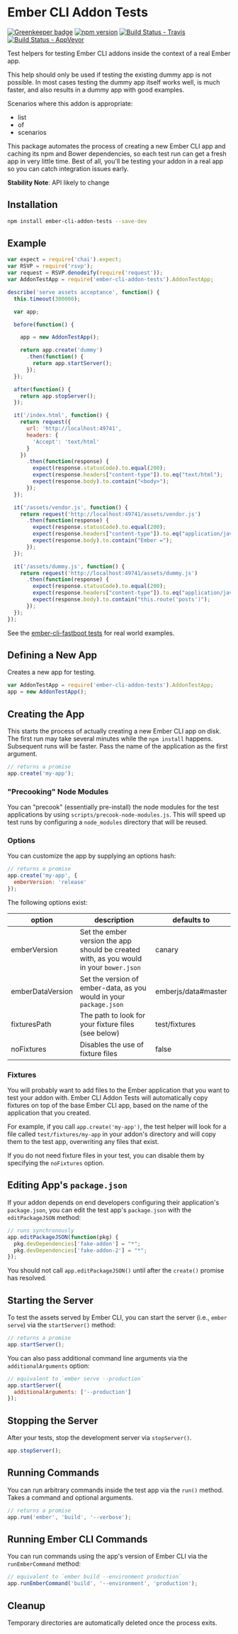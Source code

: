# Ember CLI Addon Tests

[![Greenkeeper badge](https://badges.greenkeeper.io/tomdale/ember-cli-addon-tests.svg)](https://greenkeeper.io/)
[![npm version](https://badge.fury.io/js/ember-cli-addon-tests.svg)](https://badge.fury.io/js/ember-cli-addon-tests)
[![Build Status - Travis](https://travis-ci.org/tomdale/ember-cli-addon-tests.svg?branch=master)](https://travis-ci.org/tomdale/ember-cli-addon-tests)
[![Build Status - AppVeyor](https://ci.appveyor.com/api/projects/status/ifp893hf5s6j5uuy/branch/master?svg=true)](https://ci.appveyor.com/project/tomdale/ember-cli-addon-tests/branch/master)

Test helpers for testing Ember CLI addons inside the context of a real
Ember app.

This help should only be used if testing the existing dummy app is not possible. In most cases
testing the dummy app itself works well, is much faster, and also results in a dummy app with
good examples.

Scenarios where this addon is appropriate:

* list 
* of
* scenarios

This package automates the process of creating a new Ember CLI app and
caching its npm and Bower dependencies, so each test run can get a fresh
app in very little time. Best of all, you'll be testing your addon in a
real app so you can catch integration issues early.

**Stability Note**: API likely to change

## Installation

```sh
npm install ember-cli-addon-tests --save-dev
```

## Example

```js
var expect = require('chai').expect;
var RSVP = require('rsvp');
var request = RSVP.denodeify(require('request'));
var AddonTestApp = require('ember-cli-addon-tests').AddonTestApp;

describe('serve assets acceptance', function() {
  this.timeout(300000);

  var app;

  before(function() {

    app = new AddonTestApp();

    return app.create('dummy')
      .then(function() {
        return app.startServer();
      });
  });

  after(function() {
    return app.stopServer();
  });

  it('/index.html', function() {
    return request({
      url: 'http://localhost:49741',
      headers: {
        'Accept': 'text/html'
      }
    })
      .then(function(response) {
        expect(response.statusCode).to.equal(200);
        expect(response.headers["content-type"]).to.eq("text/html");
        expect(response.body).to.contain("<body>");
      });
  });

  it('/assets/vendor.js', function() {
    return request('http://localhost:49741/assets/vendor.js')
      .then(function(response) {
        expect(response.statusCode).to.equal(200);
        expect(response.headers["content-type"]).to.eq("application/javascript");
        expect(response.body).to.contain("Ember =");
      });
  });

  it('/assets/dummy.js', function() {
    return request('http://localhost:49741/assets/dummy.js')
      .then(function(response) {
        expect(response.statusCode).to.equal(200);
        expect(response.headers["content-type"]).to.eq("application/javascript");
        expect(response.body).to.contain("this.route('posts')");
      });
  });
});
```

See the [ember-cli-fastboot tests](https://github.com/ember-fastboot/ember-cli-fastboot/tree/master/test)
for real world examples.

## Defining a New App

Creates a new app for testing.

```js
var AddonTestApp = require('ember-cli-addon-tests').AddonTestApp;
app = new AddonTestApp();
```

## Creating the App

This starts the process of actually creating a new Ember CLI app on
disk. The first run may take several minutes while the `npm install`
happens. Subsequent runs will be faster. Pass the name of the
application as the first argument.

```js
// returns a promise
app.create('my-app');
```

### "Precooking" Node Modules

You can "precook" (essentially pre-install) the node modules for the test
applications by using `scripts/precook-node-modules.js`. This will speed up
test runs by configuring a `node_modules` directory that will be reused.

### Options

You can customize the app by supplying an options hash:

```js
// returns a promise
app.create('my-app', {
  emberVersion: 'release'
});
```

The following options exist:

| option           | description                                                                             | defaults to         |
|------------------|-----------------------------------------------------------------------------------------|---------------------|
| emberVersion     | Set the ember version the app should be created with, as you would in your `bower.json` | canary              |
| emberDataVersion | Set the version of ember-data, as you would in your `package.json`                      | emberjs/data#master |
| fixturesPath     | The path to look for your fixture files (see below)                                     | test/fixtures       |
| noFixtures       | Disables the use of fixture files                                                       | false               |


### Fixtures

You will probably want to add files to the Ember application that you
want to test your addon with. Ember CLI Addon Tests will automatically
copy fixtures on top of the base Ember CLI app, based on the name of the
application that you created.

For example, if you call `app.create('my-app')`, the test helper will
look for a file called `test/fixtures/my-app` in your addon's directory
and will copy them to the test app, overwriting any files that exist.

If you do not need fixture files in your test, you can disable them by
specifying the `noFixtures` option.

## Editing App's `package.json`

If your addon depends on end developers configuring their application's
`package.json`, you can edit the test app's `package.json` with the
`editPackageJSON` method:

```js
// runs synchronously
app.editPackageJSON(function(pkg) {
  pkg.devDependencies['fake-addon'] = "*";
  pkg.devDependencies['fake-addon-2'] = "*";
});
```

You should not call `app.editPackageJSON()` until after the `create()`
promise has resolved.

## Starting the Server

To test the assets served by Ember CLI, you can start the server (i.e.,
`ember serve`) via the `startServer()` method:

```js
// returns a promise
app.startServer();
```

You can also pass additional command line arguments via the
`additionalArguments` option:

```js
// equivalent to `ember serve --production`
app.startServer({
  additionalArguments: ['--production']
});
```

## Stopping the Server

After your tests, stop the development server via `stopServer()`.

```js
app.stopServer();
```

## Running Commands

You can run arbitrary commands inside the test app via the `run()`
method. Takes a command and optional arguments.

```js
// returns a promise
app.run('ember', 'build', '--verbose');
```

## Running Ember CLI Commands

You can run commands using the app's version of Ember CLI via the
`runEmberCommand` method:

```js
// equivalent to `ember build --environment production`
app.runEmberCommand('build', '--environment', 'production');
```

## Cleanup

Temporary directories are automatically deleted once the process exits.
